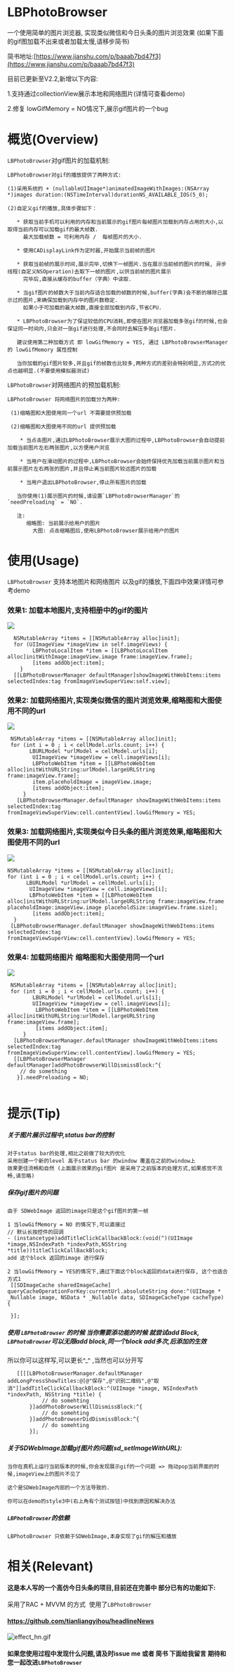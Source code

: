 # LBPhotoBrowser

一个使用简单的图片浏览器, 实现类似微信和今日头条的图片浏览效果 (如果下面的gif图加载不出来或者加载太慢,请移步简书)

简书地址:[https://www.jianshu.com/p/baaab7bd47f3](https://www.jianshu.com/p/baaab7bd47f3)



目前已更新至V2.2,新增以下内容:

1.支持通过collectionView展示本地和网络图片(详情可查看demo)

2.修复 lowGifMemory = NO情况下,展示gif图片的一个bug

# 概览(Overview)

`LBPhotoBrowser`对gif图片的加载机制:
```
LBPhotoBrowser对gif的播放提供了两种方式:

(1)采用系统的 + (nullableUIImage*)animatedImageWithImages:(NSArray *)images duration:(NSTimeInterval)durationNS_AVAILABLE_IOS(5_0);

(2)自定义gif的播放,具体步骤如下：

   * 获取当前手机可以利用的内存和当前展示的gif图片每帧图片加载到内存占用的大小,以取得当前内存可以加载gif的最大帧数.
     最大加载帧数 = 可利用内存 /  每帧图片的大小.
     
   * 使用CADisplayLink作为定时器,开始展示当前帧的图片
   
   * 获取当前帧的展示时间,展示完毕,切换下一帧图片.当在展示当前帧的图片的时候, 异步线程(自定义NSOperation)去取下一帧的图片,以供当前帧的图片展示
     完毕后,直接从缓存的buffer（字典）中读取.
     
   * 当gif图片的帧数大于当前内存适合加载的帧数的时候,buffer(字典)会不断的移除已展示过的图片,来确保加载到内存中的图片数稳定.
     如果小于可加载的最大帧数,直接全部加载到内存,节省CPU.
     
   * LBPhotoBrowser为了保证较低的CPU消耗,即使在图片浏览器加载多张gif的时候,也会保证同一时间内,只会对一张gif进行处理,不会同时去解压多张gif图片.
   
   建议使用第二种加载方式 即 lowGifMemory = YES, 通过 LBPhotoBrowserManager 的 lowGifMemory 属性控制 
   
   当你加载的gif图片较多,并且gif的帧数也比较多,两种方式的差别会特别明显,方式2的优点也越明显.(不要使用模拟器测试)
```
`LBPhotoBrowser`对网络图片的预加载机制:

```
LBPhotoBrowser 将网络图片的加载分为两种:
  
 (1)缩略图和大图使用同一个url 不需要提供预加载
 
 (2)缩略图和大图使用不同的url 提供预加载  
 
    * 当点击图片,通过LBPhotoBrowser展示大图的过程中,LBPhotoBrowser会自动提前加载当前图片左右两张图片,以方便用户浏览
    
    * 当用户在滑动图片的过程中,LBPhotoBrowser会始终保持优先加载当前展示图片和当前展示图片左右两张的图片,并且停止离当前图片较远图片的加载
    
    * 当用户退出LBPhotoBrowser,停止所有图片的加载
   
   当你使用(1)展示图片的时候,请设置`LBPhotoBrowserManager`的`needPreloading` = `NO`. 
   
   注:
      缩略图: 当前展示给用户的图片
        大图: 点击缩略图后,使用LBPhotoBrowser展示给用户的图片
```

# 使用(Usage)

`LBPhotoBrowser` 支持本地图片和网络图片 以及gif的播放,下面四中效果详情可参考demo

### 效果1: 加载本地图片,支持相册中的gif的图片 

![](https://github.com/tianliangyihou/zhuxian/blob/master/effect0.gif?raw=true)

```obj-c
  NSMutableArray *items = [[NSMutableArray alloc]init];
  for (UIImageView *imageView in self.imageViews) {
        LBPhotoLocalItem *item = [[LBPhotoLocalItem alloc]initWithImage:imageView.image frame:imageView.frame];
        [items addObject:item];
    }
  [[LBPhotoBrowserManager defaultManager]showImageWithWebItems:items selectedIndex:tag fromImageViewSuperView:self.view];
 ```
### 效果2: 加载网络图片,实现类似微信的图片浏览效果,缩略图和大图使用不同的url

![](https://github.com/tianliangyihou/zhuxian/blob/master/effect1.gif?raw=true)

```obj-c
 NSMutableArray *items = [[NSMutableArray alloc]init];
 for (int i = 0 ; i < cellModel.urls.count; i++) {
       LBURLModel *urlModel = cellModel.urls[i];
        UIImageView *imageView = cell.imageViews[i];
        LBPhotoWebItem *item = [[LBPhotoWebItem alloc]initWithURLString:urlModel.largeURLString frame:imageView.frame];
        item.placeholdImage = imageView.image;
        [items addObject:item];
     }
   [LBPhotoBrowserManager.defaultManager showImageWithWebItems:items selectedIndex:tag fromImageViewSuperView:cell.contentView].lowGifMemory = YES;
 ```

### 效果3: 加载网络图片,实现类似今日头条的图片浏览效果,缩略图和大图使用不同的url

![](https://github.com/tianliangyihou/zhuxian/blob/master/effect2_new.gif?raw=true)

 ```obj-c
 NSMutableArray *items = [[NSMutableArray alloc]init];
 for (int i = 0 ; i < cellModel.urls.count; i++) {
       LBURLModel *urlModel = cellModel.urls[i];
        UIImageView *imageView = cell.imageViews[i];
        LBPhotoWebItem *item = [[LBPhotoWebItem alloc]initWithURLString:urlModel.largeURLString frame:imageView.frame placeholdImage:imageView.image placeholdSize:imageView.frame.size];
         [items addObject:item];
   }
  [LBPhotoBrowserManager.defaultManager showImageWithWebItems:items selectedIndex:tag fromImageViewSuperView:cell.contentView].lowGifMemory = YES;
 ```

### 效果4: 加载网络图片 缩略图和大图使用同一个url

![](https://github.com/tianliangyihou/zhuxian/blob/master/effect3.gif?raw=true)

```objc
 NSMutableArray *items = [[NSMutableArray alloc]init];
 for (int i = 0 ; i < cellModel.urls.count; i++) {
        LBURLModel *urlModel = cellModel.urls[i];
        UIImageView *imageView = cell.imageViews[i];
         LBPhotoWebItem *item = [[LBPhotoWebItem alloc]initWithURLString:urlModel.largeURLString frame:imageView.frame];
         [items addObject:item];
     }
  [LBPhotoBrowserManager.defaultManager showImageWithWebItems:items selectedIndex:tag fromImageViewSuperView:cell.contentView].lowGifMemory = YES;
  [[LBPhotoBrowserManager defaultManager]addPhotoBrowserWillDismissBlock:^{
    // do something       
   }].needPreloading = NO;
      
```

# 提示(Tip)

##### 关于图片展示过程中,status bar的控制

```objc
对于status bar的处理,相比之前做了较大的优化
采用创建一个新的level 高于status bar 的window 覆盖在之前的window上
效果更佳流畅和自然 (上面展示效果的gif图片 是采用了之前版本的处理方式,如果感觉不流畅,请忽略)
```
##### 保存gif图片的问题
```objc
由于 SDWebImage 返回的image只是这个gif图片的第一帧

1 当lowGifMemory = NO 的情况下,可以直接过
// 默认长按控件的回调
- (instancetype)addTitleClickCallbackBlock:(void(^)(UIImage *image,NSIndexPath *indexPath,NSString *title))titleClickCallBackBlock;
add 这个block 返回的image 进行保存

2 当lowGifMemory = YES的情况下,通过下面这个block返回的data进行保存, 这个也适合方式1
 [[SDImageCache sharedImageCache] queryCacheOperationForKey:currentUrl.absoluteString done:^(UIImage * _Nullable image, NSData * _Nullable data, SDImageCacheType cacheType) {
    
 }];
```
 
##### 使用 `LBPhotoBrowser` 的时候 当你需要添功能的时候 就尝试add Block, `LBPhotoBrowser`可以无限add block,同一个block add多次,后添加的生效

所以你可以这样写,可以更长^_^ ,当然也可以分开写
 ```obj-c
    [[[[LBPhotoBrowserManager.defaultManager addLongPressShowTitles:@[@"保存",@"识别二维码",@"取消"]]addTitleClickCallbackBlock:^(UIImage *image, NSIndexPath *indexPath, NSString *title) {
            // do somehting
        }]addPhotoBrowserWillDismissBlock:^{
            // do somehting
        }]addPhotoBrowserDidDismissBlock:^{
            // do somehting
        }];
```

##### 关于SDWebImage加载gif图片的问题(sd_setImageWithURL):

```objc
当你在真机上运行当前版本的时候,你会发现展示gif的一个问题 => 拖动pop当前界面的时候,imageView上的图片不见了

这个是SDWebImage内部的一个方法导致的.

你可以在demo的style3中(右上角有个测试按钮)中找到原因和解决办法

```

##### `LBPhotoBrowser`的依赖
 ```obj-c
 LBPhotoBrowser 只依赖于SDWebImage,本身实现了gif的解压和播放
 ```
 
 # 相关(Relevant)
 
 #### 这是本人写的一个高仿今日头条的项目,目前还在完善中 部分已有的功能如下:
 采用了RAC + MVVM 的方式  使用了`LBPhotoBrowser`
 #### https://github.com/tianliangyihou/headlineNews
 
![effect_hn.gif](https://github.com/tianliangyihou/zhuxian/blob/master/effect_hn.gif?raw=true)

#### 如果您使用过程中发现什么问题,请及时issue me 或者 简书 下面给我留言 期待和您一起改进`LBPhotoBrowser`
